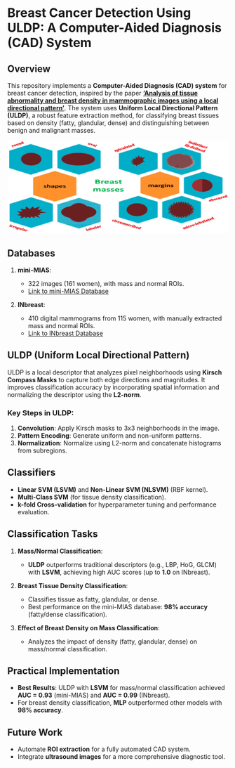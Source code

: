 # Breast Cancer Detection Using ULDP: A Computer-Aided Diagnosis (CAD) System

## Overview

This repository implements a **Computer-Aided Diagnosis (CAD) system** for breast cancer detection, inspired by the paper **[‘Analysis of tissue abnormality and breast density in mammographic images using a local directional pattern’](https://www.sciencedirect.com/science/article/abs/pii/S0957417415005321)**. The system uses **Uniform Local Directional Pattern (ULDP)**, a robust feature extraction method, for classifying breast tissues based on density (fatty, glandular, dense) and distinguishing between benign and malignant masses.

<div align="center">
  <img src="images/breast_masses.png" width="600"/>
</div>

## Databases

1. **mini-MIAS**:  
   - 322 images (161 women), with mass and normal ROIs.  
   - [Link to mini-MIAS Database](http://peipa.essex.ac.uk/info/mias.html)
   
2. **INbreast**:  
   - 410 digital mammograms from 115 women, with manually extracted mass and normal ROIs.  
   - [Link to INbreast Database](https://www.kaggle.com/datasets/martholi/inbreast)

## ULDP (Uniform Local Directional Pattern)

ULDP is a local descriptor that analyzes pixel neighborhoods using **Kirsch Compass Masks** to capture both edge directions and magnitudes. It improves classification accuracy by incorporating spatial information and normalizing the descriptor using the **L2-norm**.

### Key Steps in ULDP:
1. **Convolution**: Apply Kirsch masks to 3x3 neighborhoods in the image.
2. **Pattern Encoding**: Generate uniform and non-uniform patterns.
3. **Normalization**: Normalize using L2-norm and concatenate histograms from subregions.

## Classifiers

- **Linear SVM (LSVM)** and **Non-Linear SVM (NLSVM)** (RBF kernel).
- **Multi-Class SVM** (for tissue density classification).
- **k-fold Cross-validation** for hyperparameter tuning and performance evaluation.

## Classification Tasks

1. **Mass/Normal Classification**:  
   - **ULDP** outperforms traditional descriptors (e.g., LBP, HoG, GLCM) with **LSVM**, achieving high AUC scores (up to **1.0** on INbreast).
   
2. **Breast Tissue Density Classification**:  
   - Classifies tissue as fatty, glandular, or dense.  
   - Best performance on the mini-MIAS database: **98% accuracy** (fatty/dense classification).

3. **Effect of Breast Density on Mass Classification**:  
   - Analyzes the impact of density (fatty, glandular, dense) on mass/normal classification.

## Practical Implementation

- **Best Results**: ULDP with **LSVM** for mass/normal classification achieved **AUC = 0.93** (mini-MIAS) and **AUC = 0.99** (INbreast).
- For breast density classification, **MLP** outperformed other models with **98% accuracy**.

## Future Work

- Automate **ROI extraction** for a fully automated CAD system.
- Integrate **ultrasound images** for a more comprehensive diagnostic tool.


